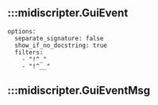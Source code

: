 ## :::midiscripter.GuiEvent
    options:
      separate_signature: false
      show_if_no_docstring: true
      filters:
        - "!^_"
        - "!^__"

## :::midiscripter.GuiEventMsg
